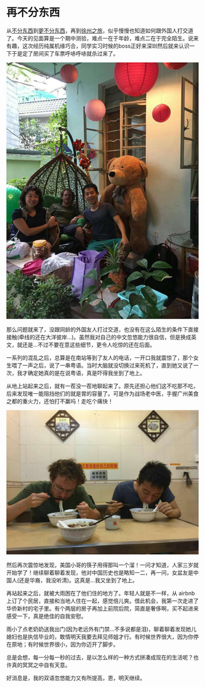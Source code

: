 # 再不分东西

从[不分东西](http://www.wdxtub.com/post/1a7a1d_580e200)到[更不分东西](http://www.wdxtub.com/post/1a7a1d_585b541)，再到[徐州之旅](http://www.wdxtub.com/post/1a7a1d_6807252)，似乎慢慢也知道如何跟外国人打交道了。今天的见面算是一个期中测验，难点一在于年龄，难点二在于完全陌生。说来有趣，这次经历纯属机缘巧合，同学实习时候的boss正好来深圳然后就来认识一下于是定了房间买了车票呼哧呼哧就杀过来了。

![fun-trip-gz1](./_resources/fun-trip-gz1.jpg)

那么问题就来了，没跟同龄的外国友人打过交道，也没有在这么陌生的条件下直接接触(牵线的还在大洋彼岸...)。虽然我对自己的中文忽悠能力很自信，但是换成英文，就还是...不过不要在意这些细节，更令人吃惊的还在后面。

一系列的混乱之后，总算是在南站等到了友人的电话，一开口我就震惊了，那个女生喂了一声之后，说了一串粤语。当时大脑就没切换过来死机了，直到她又说了一次，我才确定她真的是在说粤语，真是吓得我坐到了地上。

从地上站起来之后，就有一茬没一茬地聊起来了。原先还担心他们这不吃那不吃，后来发现唯一能阻挡他们的就是胃的容量了。可是作为战场老中医，手握广州美食之都的重火力，还怕打不赢吗！走吃个痛快！

![fun-trip-gz2](./_resources/fun-trip-gz2.jpg)

然后再次震惊地发现，美国小哥的筷子用得那叫一个溜！一问才知道，人家三岁就开始学了！继续聊着聊着发现，他对中国历史也是略知一二，再一问，女盆友是中国人(还是华裔，我没听清)。这真是...我又坐到了地上。

再站起来之后，就被大雨困在了他们住的地方了。年轻人就是不一样，从 airbnb 上订了个民居，直接和当地人住在一起，感觉倍儿爽。借此机会，我第一次走进了华侨新村的宅子里。有个两层的房子再加上前院后院，简直是奢侈啊，买不起进来感受一下，真是绝佳的自我安慰。

雨小了点老奶奶送我出门(因为老远外有门禁...不多说都是泪)，聊着聊着发现她儿媳妇也是执信毕业的，敢情明天我要去拜见师姐才行。有时候世界很大，因为你停在原地；有时候世界很小，因为你迈开了脚步。

总是会想，每一分每一秒的过去，是以怎么样的一种方式拼凑成现在的生活呢？也许真的冥冥之中自有天意。

好消息是，我的双语忽悠能力又有所提高，恩，明天继续。
